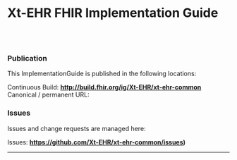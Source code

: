 # Xt-EHR FHIR Implementation Guide
<br> </br>
### Publication
This ImplementationGuide is published in the following locations:

Continuous Build: __http://build.fhir.org/ig/Xt-EHR/xt-ehr-common__
Canonical / permanent URL: 
<br/>

### Issues
Issues and change requests are managed here:  

Issues:  __https://github.com/Xt-EHR/xt-ehr-common/issues)__  


---

